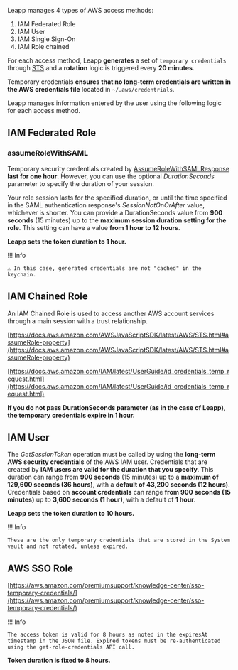 Leapp manages 4 types of AWS access methods:

1. IAM Federated Role
2. IAM User
3. IAM Single Sign-On
4. IAM Role chained

For each access method, Leapp **generates** a set of ```temporary credentials``` through [STS](https://docs.aws.amazon.com/IAM/latest/UserGuide/id_credentials_temp.html) and a **rotation** logic is triggered every **20 minutes**.

Temporary credentials **ensures that no long-term credentials are written in the AWS credentials file** located in ```~/.aws/credentrials```.

Leapp manages information entered by the user using the following logic for each access method.

## IAM Federated Role

### assumeRoleWithSAML

Temporary security credentials created by [AssumeRoleWithSAMLResponse](https://docs.aws.amazon.com/STS/latest/APIReference/API_AssumeRoleWithSAML.html) **last for one hour**. 
However, you can use the optional *DurationSeconds* parameter to specify the duration of your session. 

Your role session lasts for the specified duration, or until the time specified in the SAML authentication response's *SessionNotOnOrAfter* value, whichever is shorter. You can provide a DurationSeconds value from **900 seconds** (15 minutes) up to the **maximum session duration setting for the role**. This setting can have a value **from 1 hour to 12 hours**.

**Leapp sets the token duration to 1 hour.**

!!! Info

    ⚠️ In this case, generated credentials are not "cached" in the keychain.


## IAM Chained Role

An IAM Chained Role is used to access another AWS account services through a main session with a trust relationship.

[https://docs.aws.amazon.com/AWSJavaScriptSDK/latest/AWS/STS.html#assumeRole-property](https://docs.aws.amazon.com/AWSJavaScriptSDK/latest/AWS/STS.html#assumeRole-property)

[https://docs.aws.amazon.com/IAM/latest/UserGuide/id_credentials_temp_request.html](https://docs.aws.amazon.com/IAM/latest/UserGuide/id_credentials_temp_request.html)

**If you do not pass DurationSeconds parameter (as in the case of Leapp), the temporary credentials expire in 1 hour.**

## IAM User

The *GetSessionToken* operation must be called by using the **long-term AWS security credentials** of the AWS IAM user. Credentials that are created by **IAM users are valid for the duration that you specify**. This duration can range from **900 seconds** (15 minutes) up to a **maximum of 129,600 seconds (36 hours)**, with a **default of 43,200 seconds (12 hours)**. Credentials based on **account credentials** can range **from 900 seconds (15 minutes)** up to **3,600 seconds (1 hour)**, with a default of **1 hour**.

**Leapp sets the token duration to 10 hours.**

!!! Info

    These are the only temporary credentials that are stored in the System vault and not rotated, unless expired.

## AWS SSO Role

[https://aws.amazon.com/premiumsupport/knowledge-center/sso-temporary-credentials/](https://aws.amazon.com/premiumsupport/knowledge-center/sso-temporary-credentials/)

!!! Info

    The access token is valid for 8 hours as noted in the expiresAt timestamp in the JSON file. Expired tokens must be re-authenticated using the get-role-credentials API call.

**Token duration is fixed to 8 hours.**
